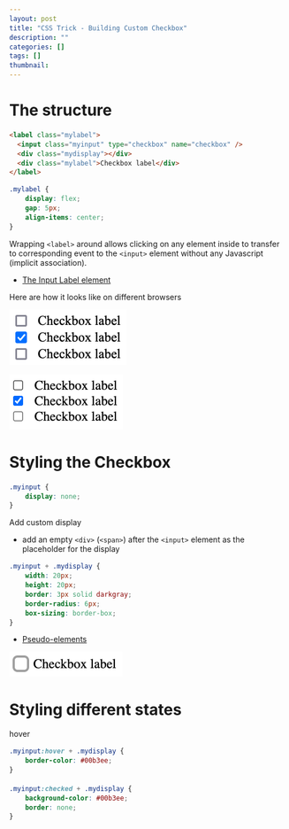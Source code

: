 ```yaml
---
layout: post
title: "CSS Trick - Building Custom Checkbox"
description: ""
categories: []
tags: []
thumbnail: 
---
```


# The structure

```html
<label class="mylabel">
  <input class="myinput" type="checkbox" name="checkbox" />
  <div class="mydisplay"></div>
  <div class="mylabel">Checkbox label</div>
</label>
```
```css
.mylabel {
    display: flex;
    gap: 5px;
    align-items: center;
}
```

Wrapping `<label>` around allows clicking on any element inside to transfer to corresponding
event to the `<input>` element without any Javascript (implicit association).

- [The Input Label element](https://developer.mozilla.org/en-US/docs/Web/HTML/Element/label)

Here are how it looks like on different browsers

![Firefox](/files/2022-05-10-css-trick-building-custom-checkbox/firefox.png)

![Chrome](/files/2022-05-10-css-trick-building-custom-checkbox/chrome.png)

# Styling the Checkbox

```css
.myinput {
    display: none;
}
```

Add custom display

- add an empty `<div>` (`<span>`) after the `<input>` element as the placeholder for the display

```css
.myinput + .mydisplay {
    width: 20px;
    height: 20px;
    border: 3px solid darkgray;
    border-radius: 6px;
    box-sizing: border-box;
}
```

- [Pseudo-elements](https://developer.mozilla.org/en-US/docs/Web/CSS/Pseudo-elements)

![Custom Display](/files/2022-05-10-css-trick-building-custom-checkbox/custom-display-1.png)

# Styling different states

hover

```css
.myinput:hover + .mydisplay {
    border-color: #00b3ee;
}

.myinput:checked + .mydisplay {
    background-color: #00b3ee;
    border: none;
}
```